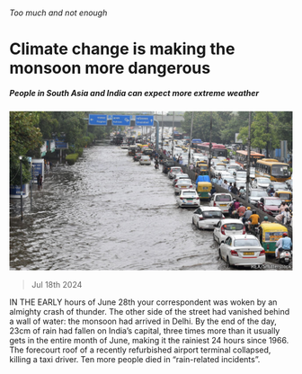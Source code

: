 ###### Too much and not enough

# Climate change is making the monsoon more dangerous 

##### People in South Asia and India can expect more extreme weather 

![image](images/20240720_ASP501.jpg) 

> Jul 18th 2024 

IN THE EARLY hours of June 28th your correspondent was woken by an almighty crash of thunder. The other side of the street had vanished behind a wall of water: the monsoon had arrived in Delhi. By the end of the day, 23cm of rain had fallen on India’s capital, three times more than it usually gets in the entire month of June, making it the rainiest 24 hours since 1966. The forecourt roof of a recently refurbished airport terminal collapsed, killing a taxi driver. Ten more people died in “rain-related incidents”.

